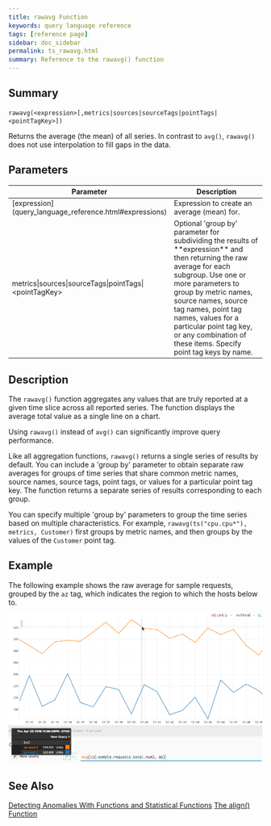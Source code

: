 ```yaml
---
title: rawavg Function
keywords: query language reference
tags: [reference page]
sidebar: doc_sidebar
permalink: ts_rawavg.html
summary: Reference to the rawavg() function
---
```

## Summary
```
rawavg(<expression>[,metrics|sources|sourceTags|pointTags|<pointTagKey>])
```
Returns the average (the mean) of all series. In contrast to `avg()`, `rawavg()` does not use interpolation to fill gaps in the data.

## Parameters
<table>
<tbody>
<thead>
<tr><th width="20%">Parameter</th><th width="80%">Description</th></tr>
</thead>
<tr>
<td markdown="span"> [expression](query_language_reference.html#expressions)</td>
<td>Expression to create an average (mean) for. </td></tr>
<tr>
<td>metrics&vert;sources&vert;sourceTags&vert;pointTags&vert;&lt;pointTagKey&gt;</td>
<td markdown="span">Optional 'group by' parameter for subdividing the results of **expression** and then returning the raw average for each subgroup.
Use one or more parameters to group by metric names, source names, source tag names, point tag names, values for a particular point tag key, or any combination of these items. Specify point tag keys by name.</td>
</tr>
</tbody>
</table>

## Description

The `rawavg()` function aggregates any values that are truly reported at a given time slice across all reported series. The function displays the average total value as a single line on a chart.

Using `rawavg()` instead of `avg()` can significantly improve query performance.

Like all aggregation functions, `rawavg()` returns a single series of results by default. You can include a 'group by' parameter to obtain separate raw averages for groups of time series that share common metric names, source names, source tags, point tags, or values for a particular point tag key. 
The function returns a separate series of results corresponding to each group.

You can specify multiple 'group by' parameters to group the time series based on multiple characteristics. For example, `rawavg(ts("cpu.cpu*"), metrics, Customer)` first groups by metric names, and then groups by the values of the `Customer` point tag.

## Example

The following example shows the raw average for sample requests, grouped by the `az` tag, which indicates the region to which the hosts below to.

![raw average](images/ts_rawavg.png)

## See Also
[Detecting Anomalies With Functions and Statistical Functions](query_language_statistical_functions_anomalies.html#mean-and-median)
[The align() Function](https://docs.wavefront.com/query_language_align_function.html)
